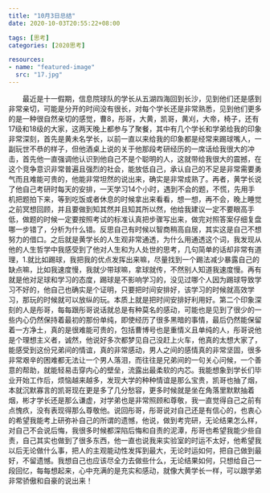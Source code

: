 ```yaml
---
title: "10月3日总结"
date: 2020-10-03T20:55:22+08:00

tags: [思考]
categories: [2020思考]

resources:
- name: "featured-image"
  src: "17.jpg"
---
```


<!--more-->	

&emsp;&emsp;最近是十一假期，信息院球队的学长从五湖四海回到长沙，见到他们还是感到非常亲切，可能是分开的时间没有很长，对每个学长还是非常熟悉，见到他们更多的是一种很自然亲切的感觉，曹8，彤哥，大黄，凯哥，黄刈，大帝，椅子，还有17级和18级的大家，这两天晚上都参与了聚餐，其中有几个学长和学弟给我的印象非常深刻，首先是黄未名学长，以前一直以来给我的印象都是经常来踢球嘴人，一副玩世不恭的样子，但他酒桌上说的关于他那段考研经历的一席话给我很大的冲击，首先他一直强调他认识到他自己不是个聪明的人，这就带给我很大的震撼，在这个竞争意识非常普遍且强烈的社会，能放低自己，承认自己的不足是非常需要勇气而且难能可贵的，他能非常坦然的说出来，确实是非常成熟了。再者，黄学长说了他自己考研时每天的安排，一天学习14个小时，遇到不会的题，不慌，先用手机把题拍下来，等到吃饭或者休息的时候拿出来看看，想一想，再不会，晚上睡觉之前冥想回顾，并且要做到知其然并且知其所以然，他给我建议一定不要眼高手低，做题的时候一定要按照考试的标准认真把步骤写出来，做完对照答案仔细复盘哪一步错了，分析为什么错。反思自己有时候以智商稍高自居，其实这是自己不想努力的借口。之后就是黄学长的人生观非常通透，为什么用通透这个词，我发现从他的人生哲学中我感受到了他对人生和为人处世的思考，几句简单的话却非常有道理，1.就比如踢球，我把我的优点发挥出来嘛，尽量找到一个踢法减少暴露自己的缺点嘛，比如我速度慢，我就少带球嘛，拿球就传，不然别人知道我速度慢。再有就是他对足球和学习的态度，踢球是不影响学习的，没见过哪个人因为踢球导致学习不好的，他自己也确实是个证明，只要把时间安排好，该学习的时候就高效学习，那玩的时候就可以放纵的玩。本质上就是把时间安排好利用好。第二个印象深刻的人是彤哥，每每跟彤哥说话就总是有种莫名的感动，可能也是见到了很少的一些内心仍然保持着最初的那份单纯，即使经历了很多黑暗的事情，最后仍然能保留着一方净土，真的是很难能可贵的，包括曹博号也是重情义且单纯的人，彤哥说他是个理想主义者，诚然，他说好多次都梦见自己没赶上火车，他真的太想大家了，能感受到这份兄弟间的情谊，真的非常感动，男人之间的感情真的非常坚固，很多非常艰辛的困难都无法让一个男人落泪，而往往是兄弟间的一句关心问候，一个善意的帮助，就能轻易击穿内心的壁垒，流露出最柔软的内芯。我能想象到学长们毕业开始工作后，烦恼越来越多，发现大学的种种情谊是那么宝贵，凯哥也抽了烟，本就沉默寡言的凯哥现在更是多了几分愁容，更多时候就是坐在角落里默默抽着烟，彬才学长还是那么谦虚，对学弟也是非常照顾和尊敬，我一直觉得自己之前有点愧疚，没有表现得那么尊敬他。说回彤哥，彤哥说对自己还是有信心的，也衷心的希望我能考上研弥补自己的所谓的遗憾，他说，做到考完研，无论结果怎么样，对自己不会说后悔，我很多时候都深陷后悔和自责的泥潭，彤哥也希望我能少些自责，自己其实也做到了很多东西，他一直也说我来实验室的时运不太好，他希望我以后无论做什么事，把人的主观能动性发挥到最大，无论时运如何，把自己做到最好，不留遗憾。我想自己也应该尽全力去做些什么，无论结果如何，只想给自己一段回忆，每每想起来，心中充满的是充实和感动，就像大黄学长一样，可以跟学弟非常骄傲和自豪的说出来！